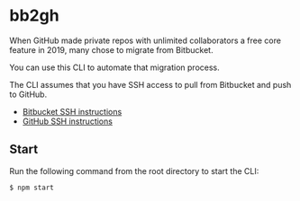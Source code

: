 # bb2gh

When GitHub made private repos with unlimited collaborators a free core feature in 2019, many chose to migrate from Bitbucket.

You can use this CLI to automate that migration process.

The CLI assumes that you have SSH access to pull from Bitbucket and push to GitHub.

- [Bitbucket SSH instructions](https://support.atlassian.com/bitbucket-cloud/docs/set-up-an-ssh-key)
- [GitHub SSH instructions](https://docs.github.com/en/authentication/connecting-to-github-with-ssh)

## Start

Run the following command from the root directory to start the CLI:

`$ npm start`
